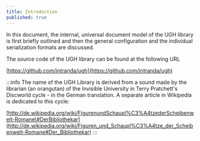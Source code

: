 ```yaml
---
title: Introduction
published: true
---
```


In this document, the internal, universal document model of the UGH library is first briefly outlined and then the general configuration and the individual serialization formats are discussed.

The source code of the UGH library can be found at the following URL

[https://github.com/intranda/ugh](https://github.com/intranda/ugh)

:::info
The name of the UGH Library is derived from a sound made by the librarian (an orangutan) of the Invisible University in Terry Pratchett's Discworld cycle - in the German translation. A separate article in Wikipedia is dedicated to this cycle:

[http://de.wikipedia.org/wiki/FigurenundSchaupl%C3%A4tzederScheibenwelt-Romane\#DerBibliothekar](http://de.wikipedia.org/wiki/Figuren_und_Schaupl%C3%A4tze_der_Scheibenwelt-Romane#Der_Bibliothekar)
:::

